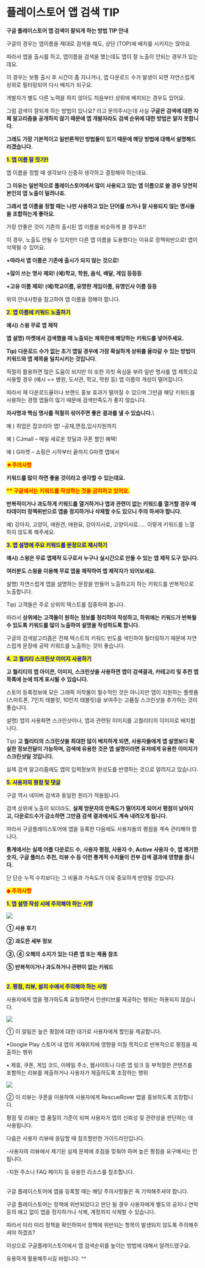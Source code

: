 # 플레이스토어 앱 검색 TIP

**구글 플레이스토어 앱 검색이 잘되게 하는 방법 TIP 안내**

구글의 경우는 앱이름을 제대로 검색을 해도, 상단 (TOP)에 배치를 시키지는 않아요.&#x20;

따라서 앱을 출시를 하고, 앱이름을 검색을 했는데도 앱이 잘 노출이 안되는 경우가 있는데요.

이 경우는 보통 출시 후 시간이 좀 지나거나, 앱 다운로드 수가 발생이 되면 자연스럽게 상위로 필터링되어 다시 배치가 되구요.

개발자가 별도 다른 노력을 하지 않아도 처음부터 상위에 배치되는 경우도 있어요.&#x20;

그럼 검색이 잘되게 하는 방법이 있나요? 라고 문의주시는데 사실 **구글은 검색에 대한 자체 알고리즘을 공개하지 않기 때문에 앱 개발자라도 검색 순위에 대한 방법은 알지 못합니다.**&#x20;

**그래도 가장 기본적이고 일반론적인 방법들이 있기 때문에 해당 방법에 대해서 설명해드리겠습니다.**&#x20;



<mark style="color:blue;">**1. 앱 이름 잘 짓기!!**</mark>

앱 이름을 정할 때 생각보다 신중히 생각하고 결정해야 하는데요.

**그 이유는 일반적으로 플레이스토어에서 많이 사용되고 있는 앱 이름으로 쓸 경우 당연히 본인의 앱 노출이 밀려나죠.**

**그래서 앱 이름을 정할 때는 나만 사용하고 있는 단어를 쓰거나 잘 사용되지 않는 명사들을 조합하는게 좋아요.**

가장 안좋은 것이 기존의 출시된 앱 이름을 비슷하게 쓸 경우죠!!

이 경우, 노출도 안될 수 있지만!! 다른 앱 이름을 도용했다는 이유로 정책위반으로! 앱이 삭제될 수 있어요.

**+따라서 앱 이름은 기존에 출시가 되지 않는 것으로!**

**+많이 쓰는 명사 제외! (예)학교, 학원, 음식, 배달, 게임 등등등**

**+고유 이름 제외! (예)학교이름, 유명한 게임이름, 유명인사 이름 등등** &#x20;

위의 안내사항을 참고하여 앱 이름을 정해야 합니다.&#x20;



<mark style="color:blue;">**2. 앱 이름에 키워드 노출하기**</mark>

**예시) 스윙 무료 앱 제작**

**앱 설명) 마켓에서 검색했을 때 노출되는 제목란에 해당하는 키워드를 넣어주세요.**

**Tip) 다운로드 수가 없는 초기 앱일 경우에 가장 확실하게 상위를 올라갈 수 있는 방법이 키워드와 앱 제목을 일치시키는 것입니다**.

적절히 활용하면 많은 도움이 되지만 이 또한 자칫 욕심을 부려 일반 명사를 앱 제목으로 사용할 경우 (예시 => 병원, 도서관, 학교, 학원 등) 앱 이름의 개성이 떨어집니다.&#x20;

따라서 재 다운로드율이나 브랜드 홍보 효과가 떨어질 수 있으며 그만큼 해당 키워드를 사용하는 경쟁 앱들이 많기 때문에 검색만족도가 좋지 않습니다.&#x20;

**자사명과 핵심 명사를 적절히 섞어주면 좋은 결과를 낼 수 있습니다.**\


예 ) 취업은 잡코리아 앱! –공채,면접,입사지원까지

예 ) CJmall – 매일 새로운 핫딜과 쿠폰 할인 혜택!

예 ) G마켓 – 쇼핑은 시작부터 끝까지 G마켓 앱에서



<mark style="color:red;">**★주의사항**</mark>

**키워드를 많이 하면 좋을 것이라고 생각할 수 있는데요.**&#x20;

<mark style="color:red;">**\*\* 구글에서는 키워드를 작성하는 것을 금지하고 있어요.**</mark>&#x20;

**반복적이거나 과도하게 키워드를 열거하거나 앱과 관련이 없는 키워드를 열거할 경우 메타데이터 정책위반으로 앱을 정지하거나 삭제할 수도 있으니 주의 하셔야 합니다.**

예) 강아지, 고양이, 애완견, 애완묘, 강아지사료, 고양이사료….. 이렇게 키워드를 느열하지 않도록 해주세요.



<mark style="color:blue;">**3. 앱 설명에 주요 키워드를 문장으로 제시하기**</mark>

**예시) 스윙은 무료 앱제작 도구로서 누구나 실시간으로 만들 수 있는 앱 제작 도구 입니다.**

**여러분도 스윙을 이용해 무료 앱을 제작하여 앱 제작자가 되어보세요.**

설명) 자연스럽게 앱을 설명하는 문장을 만들어 노출하고자 하는 키워드를 반복적으로 노출합니다.

Tip) 고객들은 주로 상위의 텍스트를 집중하여 봅니다.&#x20;

따라서 **상위에는 고객들이 원하는 정보를 정리하여 작성하고, 하위에는 키워드가 반복될 수 있도록 키워드를 많이 노출하여 설명을 작성하도록 합니다.**&#x20;

구글의 검색알고리즘은 전체 텍스트의 키워드 빈도를 색인하여 필터링하기 때문에 자연스럽게 문장에 공략 키워드를 노출하는 것이 좋습니다.



<mark style="color:blue;">**4. 고 퀄리티 스크린샷 이미지 사용하기**</mark>

**고 퀄리티의 앱 아이콘, 이미지, 스크린샷을 사용하면 앱이 검색결과, 카테고리 및 추천 앱 목록에 눈에 띄게 표시될 수 있습니다.**

스토어 등록정보에 모든 그래픽 저작물이 필수적인 것은 아니지만 앱이 지원하는 플랫폼(스마트폰, 7인치 태블릿, 10인치 태블릿)을 보여주는 고품질 스크린샷을 추가하는 것이 좋습니다.

설명) 앱의 사용화면 스크린샷이나, 앱과 관련된 이미지를 고퀄리티의 이미지로 배치합니다.

Tip) **고 퀄리티의 스크린샷을 최대한 많이 배치하게 되면, 사용자들에게 앱 설명보다 확실한 정보전달이 가능하며, 검색에 유용한 것은 앱 설명이라면 유저에게 유용한 이미지가 스크린샷일 것입니다.**&#x20;

실제 검색 알고리즘에도 앱의 입력정보의 완성도를 반영하는 것으로 알려지고 있습니다.

&#x20;

<mark style="color:blue;">**5. 사용자의 평점 및 댓글**</mark>

구글 역시 네이버 검색과 동일한 원리가 적용됩니다.

검색 상위에 노출이 되더라도, **실제 방문자의 만족도가 떨어지게 되어서 평점이 낮아지고, 다운로드수가 감소하면 그만큼 검색 결과에서도 계속 내려오게 됩니다.**

따라서 구글플레이스토어에 앱을 등록한 다음에도 사용자들의 평점을 계속 관리해야 합니다.&#x20;

**통계에서는 실제 어플 다운로드 수, 사용자 평점, 사용자 수, Active 사용자 수, 앱 제거한 숫자, 구글 플러스 추천, 리뷰 수 등 이런 통계적 수치들이 전부 검색 결과에 영향을 줍니다.**

단 단순 누적 수치보다는 그 비율과 가속도가 더욱 중요하게 반영될 것입니다.



<mark style="color:red;">**◈ 주의사항**</mark>

<mark style="color:blue;">**1. 앱 설명 작성 시에 주의해야 하는 사항**</mark>

![](https://s3.ap-northeast-2.amazonaws.com/swing2bucket/resource/image/help/4d39b1e27df8bdeeb82c5ee9f253f810.jpg)

**① 사용 후기**

**② 과도한 세부 정보**

**③, ④ 오해의 소지가 있는 다른 앱 또는 제품 참조**

**⑤ 반복적이거나 과도하거나 관련이 없는 키워드**

&#x20;\
<mark style="color:blue;">**2.  평점, 리뷰, 설치 수에서 주의해야 하는 사항**</mark>

사용자에게 앱을 평가하도록 요청하면서 인센티브를 제공하는 행위는 허용되지 않습니다.

![](https://s3.ap-northeast-2.amazonaws.com/swing2bucket/resource/image/help/813e4878cbbf55842fa596261d2581ed.jpg)

① 이 알림은 높은 평점에 대한 대가로 사용자에게 할인을 제공합니다.

•Google Play 스토어 내 앱의 게재위치에 영향을 미칠 목적으로 반복적으로 평점을 제출하는 행위

• 제휴, 쿠폰, 게임 코드, 이메일 주소, 웹사이트나 다른 앱 링크 등 부적절한 콘텐츠를 포함하는 리뷰를 제출하거나 사용자가 제출하도록 조장하는 행위

&#x20;

![](https://wp.swing2app.co.kr/wp-content/uploads/2018/09/9.13\_3-576x1024.png)

② 이 리뷰는 쿠폰을 이용하여 사용자에게 RescueRover 앱을 홍보하도록 조장합니다.

평점 및 리뷰는 앱 품질의 기준이 되며 사용자가 앱의 신뢰성 및 관련성을 판단하는 데 사용됩니다.&#x20;

다음은 사용자 리뷰에 응답할 때 참조할만한 가이드라인입니다.

\-사용자의 리뷰에서 제기된 실제 문제에 초점을 맞춰야 하며 높은 평점을 요구해서는 안 됩니다.

\-지원 주소나 FAQ 페이지 등 유용한 리소스를 참조합니다.

\
구글 플레이스토어에 앱을 등록할 때는 해당 주의사항들은 꼭 기억해주셔야 합니다.&#x20;

구글 플레이스토어는 정책에 위반되었다고 판단 될 경우 사용자에게 별도의 공지나 연락 등의 예고 없이 앱을 정지하거나 삭제, 계정까지 삭제할 수 있습니다.

따라서 미리 미리 정책을 확인하여서 정책에 위반되는 항목이 발생되지 않도록 주의해주셔야 하겠죠?

이상으로 구글플레이스토어에서 앱 검색순위를 높이는 방법에 대해서 알려드렸구요.&#x20;

유용하게 활용해주시길 바랍니다. ^^
